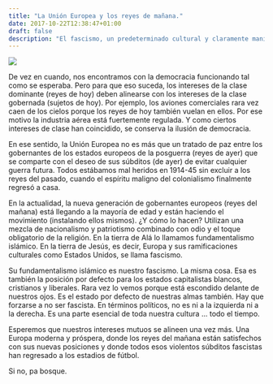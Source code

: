 ```yaml
---
title: "La Unión Europea y los reyes de mañana."
date: 2017-10-22T12:38:47+01:00
draft: false
description: "El fascismo, un predeterminado cultural y claramente manipulado políticamente, está siempre presente en los estados capitalistas blancos, cristianos y liberales."
---
```

<img src="/es/text/eu-and-the-kings/pandurica.jpg">

De vez en cuando, nos encontramos con la democracia funcionando tal como se esperaba. Pero para que eso suceda, los intereses de la clase dominante (reyes de hoy) deben alinearse con los intereses de la clase gobernada (sujetos de hoy). Por ejemplo, los aviones comerciales rara vez caen de los cielos porque los reyes de hoy también vuelan en ellos. Por ese motivo la industria aérea está fuertemente regulada. Y como ciertos intereses de clase han coincidido, se conserva la ilusión de democracia.

En ese sentido, la Unión Europea no es más que un tratado de paz entre los gobernantes de los estados europeos de la posguerra (reyes de ayer) que se comparte con el deseo de sus súbditos (de ayer) de evitar cualquier guerra futura. Todos estábamos mal heridos en 1914-45 sin excluir a los reyes del pasado, cuando el espíritu maligno del colonialismo finalmente regresó a casa.

En la actualidad, la nueva generación de gobernantes europeos (reyes del mañana) está llegando a la mayoría de edad y están haciendo el movimiento (instalando ellos mismos). ¿Y cómo lo hacen? Utilizan una mezcla de nacionalismo y patriotismo combinado con odio y el toque obligatorio de la religión. En la tierra de Alá lo llamamos fundamentalismo islámico. En la tierra de Jesús, es decir, Europa y sus ramificaciones culturales como Estados Unidos, se llama fascismo.

Su fundamentalismo islámico es nuestro fascismo. La misma cosa. Esa es también la posición por defecto para los estados capitalistas blancos, cristianos y liberales. Rara vez lo vemos porque está escondido delante de nuestros ojos. Es el estado por defecto de nuestras almas también. Hay que forzarse a no ser fascista. En términos políticos, no es ni a la izquierda ni a la derecha. Es una parte esencial de toda nuestra cultura ... todo el tiempo.

Esperemos que nuestros intereses mutuos se alineen una vez más. Una Europa moderna y próspera, donde los reyes del mañana están satisfechos con sus nuevas posiciones y donde todos esos violentos súbditos fascistas han regresado a los estadios de fútbol.

Si no, pa bosque.